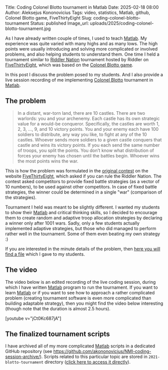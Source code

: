 Title: Coding Colonel Blotto tournament in Matlab
Date: 2025-02-18 08:00
Author: Aleksejus Kononovicius
Tags: video, statistics, Matlab, github, Colonel Blotto game, FiveThirtyEight
Slug: coding-colonel-blotto-tournament
Status: published
Image_url: uploads/2025/coding-colonel-blotto-tournament.jpg

As I have already written couple of times, I used to teach
[Matlab](/tag/matlab/). My experience was quite varied with many highs and
as many lows. The high points were usually introducing and solving more
complicated or involved problems, and also helping students to understand
them. One time I held a tournament similar to [Riddler
Nation](https://fivethirtyeight.com/features/can-you-rule-riddler-nation/)
tournament hosted by Riddler on
[FiveThirtyEight](https://abcnews.go.com/538), which was based on the
[Colonel Blotto game](/tag/colonel-blotto-game/).

In this post I discuss the problem posed to my students. And I also provide
a live session recording of me implementing [Colonel
Blotto](/tag/colonel-blotto-game/) tournament in [Matlab](/tag/matlab/).
<!--more-->

## The problem

> In a distant, war-torn land, there are 10 castles. There are two warlords:
> you and your archenemy. Each castle has its own strategic value for a
> would-be conqueror. Specifically, the castles are worth 1, 2, 3, ..., 9,
> and 10 victory points. You and your enemy each have 100 soldiers to
> distribute, any way you like, to fight at any of the 10 castles. Whoever
> sends more soldiers to a given castle conquers that castle and wins its
> victory points. If you each send the same number of troops, you split the
> points. You don’t know what distribution of forces your enemy has chosen
> until the battles begin. Whoever wins the most points wins the war.

This is how the problem was formulated in the [original
contest](https://fivethirtyeight.com/features/can-you-rule-riddler-nation/)
on the website [FiveThirtyEight](https://abcnews.go.com/538), which asked if
you can rule the Riddler Nation. The contest asked competitors to provide
fixed battle strategies (as a vector of 10 numbers), to be used against
other competitors. In case of fixed battle strategies, the winner could be
determined in a single "war" (comparison of the strategies).

Tournament I held was meant to be slightly different. I wanted my students
to show their [Matlab](/tag/matlab/) and critical thinking skills, so I
decided to encourage them to create random and adaptive troop allocation
strategies by declaring a winner only after 1001 wars. Sadly, only a few
students actually implemented adaptive strategies, but those who did
managed to perform rather well in the tournament. Some of them even beating
my own strategy :)

If you are interested in the minute details of the problem, then [here you
will find a
file](https://github.com/akononovicius/NMI-coding-session-archive/blob/main/2021-blotto-tournament/task.pdf)
which I gave to my students.

## The video

The video below is an edited recording of the live coding session, during
which I have written [Matlab](/tag/matlab/) program to run the tournament.
If you want to learn [Matlab](/tag/matlab/) or if you want to see how to
approach a rather complicated problem (creating tournament software is even
more complicated than building adaptable strategy), then you might find the
video below interesting (though note that the duration is almost 2.5 hours).

[youtube v="jCt0Kc687jA"]

## The finalized tournament scripts

I have archived all of my more complicated [Matlab](/tag/matlab/) scripts in
a dedicated GitHub repository (see
<https://github.com/akononovicius/NMI-coding-session-archive/>). Scripts
related to this particular topic are stored in `2021-blotto-tournament`
directory ([click here to access it
directly](https://github.com/akononovicius/NMI-coding-session-archive/tree/main/2021-blotto-tournament)).


